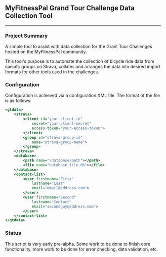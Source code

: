 ## MyFitnessPal Grand Tour Challenge Data Collection Tool
---

### Project Summary
A simple tool to assist with data collection for the Grant Tour Challenges hosted on the
MyFitnessPal community. 

This tool's purpose is to automate the collection of bicycle ride data from specifc groups on
Strava, collates and arranges the data into desired import formats for other tools used in the
challenges.

### Configuration
Configuration is achieved via a configuration XML file. The format of the file is as follows:

```xml
<gtdata>
    <strava>
        <client id="your-client-id"
            secret="your-client-secret"
            access-token="your-access-token">
        </client>
        <group id="strava-group-id"
            name="strava-group-name">
        </group>
    </strava>
    <database>
        <path name="/database/path"></path>
        <file name="database_file.db"></file>
    </database>
    <contact-list>
        <user firstname="First"
            lastname="Last"
            email="email@address.com">
        </user>
        <user firstname="Second"
            lastname="Contact"
            email="secondguy@address.com">
        </user>
    </contact-list>
</gtdata>
```
### Status
This script is very early pre-alpha. Some work to be done to finish core functionality, more work to
be done for error checking, data validation, etc.

